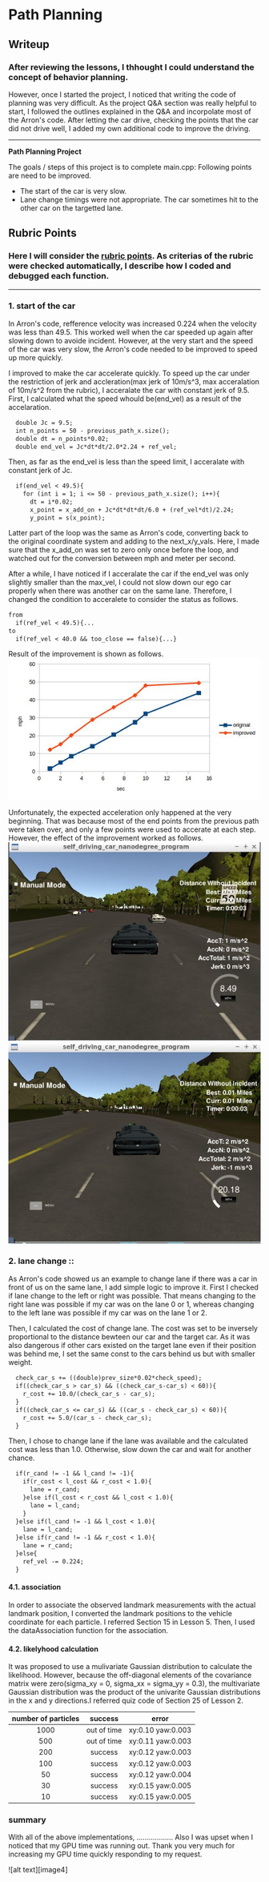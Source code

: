 # **Path Planning**

## Writeup

### After reviewing the lessons, I thhought I could understand the concept of behavior planning.
However, once I started the project, I noticed that writing the code of planning was very difficult.
As the project Q&A section was really helpful to start, I followed the outlines explained in the Q&A and incorpolate most of the Arron's code. After letting the car drive, checking the points that the car did not drive well, I added my own additional code to improve the driving.   

---

**Path Planning Project**

The goals / steps of this project is to complete main.cpp:
Following points are need to be improved.
* The start of the car is very slow.
* Lane change timings were not appropriate. The car sometimes hit to the other car on the targetted lane.

[//]: # (Image References)

[image1]: ./writeup/1_start_graph.jpg "start_graph"
[image2]: ./writeup/2_start_original.jpg "start_original"
[image3]: ./writeup/3_start_improved.jpg "start_improved"

## Rubric Points
### Here I will consider the [rubric points](https://review.udacity.com/#!/rubrics/1971/view). As criterias of the rubric were checked automatically, I describe how I coded and debugged each function.  

---
### 1. start of the car

In Arron's code, refference velocity was increased 0.224 when the velocity was less than 49.5. This worked well when the car speeded up again after slowing down to avoide incident. However, at the very start and the speed of the car was very slow, the Arron's code needed to be improved to speed up more quickly.     

I improved to make the car accelerate quickly.
To speed up the car under the restriction of jerk and accleration(max jerk of 10m/s^3, max acceralation of 10m/s^2 from the rubric), I acceralate the car with constant jerk of 9.5.
First, I calculated what the speed whould be(end_vel) as a result of the accelaration.
``` acceralation
  double Jc = 9.5;
  int n_points = 50 - previous_path_x.size();
  double dt = n_points*0.02;
  double end_vel = Jc*dt*dt/2.0*2.24 + ref_vel;
```
Then, as far as the end_vel is less than the speed limit, I acceralate with constant jerk of Jc.
``` acceralation
  if(end_vel < 49.5){
    for (int i = 1; i <= 50 - previous_path_x.size(); i++){
      dt = i*0.02;
      x_point = x_add_on + Jc*dt*dt*dt/6.0 + (ref_vel*dt)/2.24;
      y_point = s(x_point);
```
Latter part of the loop was the same as Arron's code, converting back to the original coordinate system and adding to the next_x/y_vals. Here, I made sure that the x_add_on was set to zero only once before the loop, and watched out for the conversion between mph and meter per second.

After a while, I have noticed if I acceralate the car if the end_vel was only slightly smaller than the max_vel, I could not slow down our ego car properly when there was another car on the same lane. Therefore, I changed the condition to acceralete to consider the status as follows.

```acceralation
from
  if(ref_vel < 49.5){...
to
  if(ref_vel < 40.0 && too_close == false){...}
```
Result of the improvement is shown as follows.
![alt text][image1]

Unfortunately, the expected acceleration only happened at the very beginning. That was because most of the end points from the previous path were taken over, and only a few points were used to accerate at each step. However, the effect of the improvement worked as follows.
![alt text][image2]
![alt text][image3]

### 2. lane change ::
As Arron's code showed us an example to change lane if there was a car in front of us on the same lane, I add simple logic to improve it. First I checked if lane change to the left or right was possible. That means changing to the right lane was possible if my car was on the lane 0 or 1, whereas changing to the left lane was possible if my car was on the lane 1 or 2.

Then, I calculated the cost of change lane. The cost was set to be inversely proportional to the distance bewteen our car and the target car. As it was also dangerous if other cars existed on the target lane even if their position was behind me, I set the same const to the cars behind us but with smaller weight.

```lane change
  check_car_s += ((double)prev_size*0.02*check_speed);
  if((check_car_s > car_s) && ((check_car_s-car_s) < 60)){
    r_cost += 10.0/(check_car_s - car_s);
  }
  if((check_car_s <= car_s) && ((car_s - check_car_s) < 60)){
    r_cost += 5.0/(car_s - check_car_s);
  }
```
Then, I chose to change lane if the lane was available and the calculated cost was less than 1.0. Otherwise, slow down the car and wait for another chance.

```lane change
  if(r_cand != -1 && l_cand != -1){
    if(r_cost < l_cost && r_cost < 1.0){
      lane = r_cand;
    }else if(l_cost < r_cost && l_cost < 1.0){
      lane = l_cand;
    }
  }else if(l_cand != -1 && l_cost < 1.0){
    lane = l_cand;
  }else if(r_cand != -1 && r_cost < 1.0){
    lane = r_cand;
  }else{
    ref_vel -= 0.224;
  }
```
#### 4.1. association
In order to associate the observed landmark measurements with the actual landmark position, I converted the landmark positions to the vehicle coordinate for each particle. I referred Section 15 in Lesson 5. Then, I used the dataAssociation function for the association.

#### 4.2. likelyhood calculation
It was proposed to use a mulivariate Gaussian distribution to calculate the likelihood. However, because the off-diagonal elements of the covariance matrix were zero(sigma_xy = 0, sigma_xx = sigma_yy = 0.3), the multivariate Gaussian distribution was the product of the univarite Gaussian distributions in the x and y directions.I referred quiz code of Section 25 of Lesson 2.

|  number of particles |   success   |     error         |
|:--------------------:|:-----------:|:-----------------:|
|         1000         | out of time | xy:0.10 yaw:0.003 |
|          500         | out of time | xy:0.11 yaw:0.003 |
|          200         |   success   | xy:0.12 yaw:0.003 |
|          100         |   success   | xy:0.12 yaw:0.003 |
|           50         |   success   | xy:0.12 yaw:0.004 |
|           30         |   success   | xy:0.15 yaw:0.005 |
|           10         |   success   | xy:0.15 yaw:0.005 |

### summary
With all of the above implementations, ..................
Also I was upset when I noticed that my GPU time was running out. Thank you very much for increasing my GPU time quickly responding to my request.

![alt text][image4]

